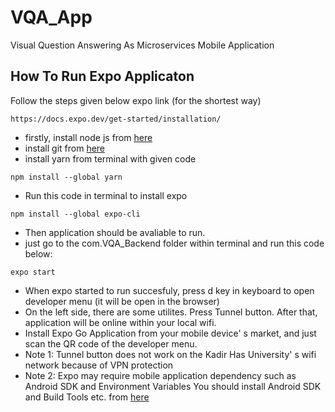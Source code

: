 # VQA_App
 Visual Question Answering As Microservices Mobile Application

 
## How To Run Expo Applicaton

Follow the steps given below expo link (for the shortest way)
```
https://docs.expo.dev/get-started/installation/
```

* firstly, install node js from [here](https://nodejs.org/en/)
* install git from [here](https://git-scm.com/downloads)
* install yarn from terminal with given code
```
npm install --global yarn
```
* Run this code in terminal to install expo 
```
npm install --global expo-cli
```
* Then application should be avaliable to run. 
* just go to the com.VQA_Backend folder within terminal and run this code below:
```
expo start
```
- When expo started to run succesfuly, press d key in keyboard to open developer menu (it will be open in the browser)
- On the left side, there are some utilites. Press Tunnel button. After that, application will be online within your local wifi.
- Install Expo Go Application from your mobile device' s market, and just scan the QR code of the developer menu.
- Note 1: Tunnel button does not work on the Kadir Has University' s wifi network because of VPN protection
- Note 2: Expo may require mobile application dependency such as Android SDK and Environment Variables You should install Android SDK and Build Tools etc. from [here](https://developer.android.com/studio)
